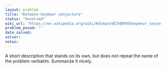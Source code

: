 ```yaml
---
layout: problem
title: "Kelmans–Seymour conjecture"
status: "Unsolved"
wiki_url: "https://en.wikipedia.org/wiki/Kelmans%E2%80%93Seymour_conjecture"
problem_posed: ""
date_solved:
solver:
notes:
---
```

A short description that stands on its own, but does not repeat the name of the problem verbatim. Summarize it nicely.